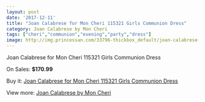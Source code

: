 ```yaml
---
layout: post
date: '2017-12-11'
title: "Joan Calabrese for Mon Cheri 115321 Girls Communion Dress"
category: Joan Calabrese by Mon Cheri
tags: ["cheri","communion","evening","party","dress"]
image: http://img.princessan.com/33796-thickbox_default/joan-calabrese-for-mon-cheri-115321-girls-communion-dress.jpg
---
```

Joan Calabrese for Mon Cheri 115321 Girls Communion Dress

On Sales: **$170.99**
<a href="https://www.princessan.com/en/15751-joan-calabrese-for-mon-cheri-115321-girls-communion-dress.html"><amp-img layout="responsive" width="600" height="600" src="//img.princessan.com/33796-thickbox_default/joan-calabrese-for-mon-cheri-115321-girls-communion-dress.jpg" alt="Joan Calabrese for Mon Cheri 115321 Girls Communion Dress 0" /></a>
<a href="https://www.princessan.com/en/15751-joan-calabrese-for-mon-cheri-115321-girls-communion-dress.html"><amp-img layout="responsive" width="600" height="600" src="//img.princessan.com/33797-thickbox_default/joan-calabrese-for-mon-cheri-115321-girls-communion-dress.jpg" alt="Joan Calabrese for Mon Cheri 115321 Girls Communion Dress 1" /></a>

Buy it: [Joan Calabrese for Mon Cheri 115321 Girls Communion Dress](https://www.princessan.com/en/15751-joan-calabrese-for-mon-cheri-115321-girls-communion-dress.html "Joan Calabrese for Mon Cheri 115321 Girls Communion Dress")

View more: [Joan Calabrese by Mon Cheri](https://www.princessan.com/en/118- "Joan Calabrese by Mon Cheri")